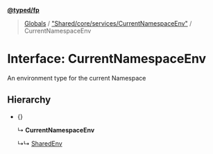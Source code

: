 **[@typed/fp](../README.md)**

> [Globals](../globals.md) / ["Shared/core/services/CurrentNamespaceEnv"](../modules/_shared_core_services_currentnamespaceenv_.md) / CurrentNamespaceEnv

# Interface: CurrentNamespaceEnv

An environment type for the current Namespace

## Hierarchy

* {}

  ↳ **CurrentNamespaceEnv**

  ↳↳ [SharedEnv](_shared_core_services_sharedenv_.sharedenv.md)
